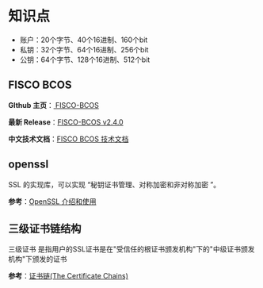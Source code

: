# 知识点

- 账户：20个字节、40个16进制、160个bit
- 私钥：32个字节、64个16进制、256个bit
- 公钥：64个字节、128个16进制、512个bit

## FISCO BCOS

**GIthub 主页**：[ FISCO-BCOS](https://github.com/FISCO-BCOS/FISCO-BCOS)

**最新 Release**：[FISCO-BCOS v2.4.0](https://github.com/FISCO-BCOS/FISCO-BCOS/releases/tag/v2.4.0)

**中文技术文档**：[FISCO BCOS 技术文档](https://fisco-bcos-documentation.readthedocs.io/zh_CN/latest/)

## openssl

SSL 的实现库，可以实现 “秘钥证书管理、对称加密和非对称加密 ”。

**参考**：[OpenSSL 介绍和使用](https://www.jianshu.com/p/fb2ae3dc7986)

## 三级证书链结构

三级证书 是指用户的SSL证书是在"受信任的根证书颁发机构"下的"中级证书颁发机构"下颁发的证书

**参考**：[证书链(The Certificate Chains)](https://blog.csdn.net/wangshfa/article/details/9062149?utm_source=blogxgwz4)

